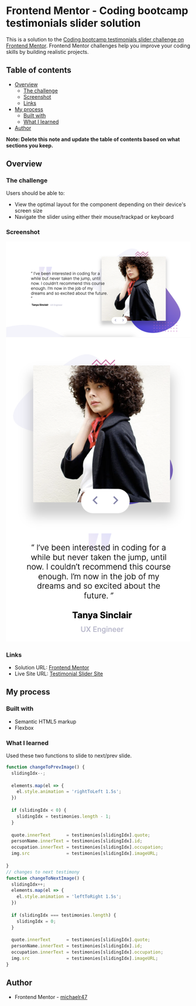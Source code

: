 # Frontend Mentor - Coding bootcamp testimonials slider solution

This is a solution to the [Coding bootcamp testimonials slider challenge on Frontend Mentor](https://www.frontendmentor.io/challenges/coding-bootcamp-testimonials-slider-4FNyLA8JL). Frontend Mentor challenges help you improve your coding skills by building realistic projects. 

## Table of contents

- [Overview](#overview)
  - [The challenge](#the-challenge)
  - [Screenshot](#screenshot)
  - [Links](#links)
- [My process](#my-process)
  - [Built with](#built-with)
  - [What I learned](#what-i-learned)
- [Author](#author)

**Note: Delete this note and update the table of contents based on what sections you keep.**

## Overview

### The challenge

Users should be able to:

- View the optimal layout for the component depending on their device's screen size
- Navigate the slider using either their mouse/trackpad or keyboard

### Screenshot

![](./images/Desktop-Testimonials.png)
![](./images/Mobile-Testimonials.png)

### Links

- Solution URL: [Frontend Mentor ]()
- Live Site URL: [Testimonial Slider Site]()

## My process

### Built with

- Semantic HTML5 markup
- Flexbox

### What I learned

Used these two functions to slide to next/prev slide.

```js
function changeToPrevImage() {
  slidingIdx--;

  elements.map(el => {
    el.style.animation = 'rightToLeft 1.5s';
  })

  if (slidingIdx < 0) {
    slidingIdx = testimonies.length - 1;
  }

  quote.innerText      = testimonies[slidingIdx].quote;
  personName.innerText = testimonies[slidingIdx].id;
  occupation.innerText = testimonies[slidingIdx].occupation;
  img.src              = testimonies[slidingIdx].imageURL;

}
// changes to next testimony
function changeToNextImage() {
  slidingIdx++;
  elements.map(el => {
    el.style.animation = 'leftToRight 1.5s';
  })
  
  if (slidingIdx === testimonies.length) {
    slidingIdx = 0;
  }

  quote.innerText      = testimonies[slidingIdx].quote;
  personName.innerText = testimonies[slidingIdx].id;
  occupation.innerText = testimonies[slidingIdx].occupation;
  img.src              = testimonies[slidingIdx].imageURL;
}
```

## Author
- Frontend Mentor - [michaelr47](https://www.frontendmentor.io/profile/michaelr47)
